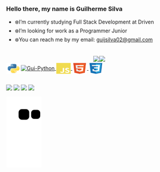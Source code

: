 ### Hello there, my name is Guilherme Silva
- ❄️I’m currently studying Full Stack Development at Driven
- ❄️I’m looking for work as a Programmer Junior
- ❄️You can reach me by my email: guijsilva02@gmail.com
##
<div align="center">
<a href="https://github.com/joltzz">
  <img height="180em" src="https://github-readme-stats.vercel.app/api?username=joltzz&show_icons=true&theme=nord&include_all_commits=true&count_private=true"><img height="170em" src="https://github-readme-stats.vercel.app/api/top-langs/?username=joltzz&layout=compact&langs_count=7&theme=nord"/>
  </div>
<img align="center" alt="Gui-Python" height="30" width="40" src="https://raw.githubusercontent.com/devicons/devicon/master/icons/python/python-original.svg"><img align="center" alt="Gui-Python" height="30" width="40" src="https://cdn.jsdelivr.net/gh/devicons/devicon/icons/java/java-original-wordmark.svg" /> <img align="center" alt="Gui-Js" height="30" width="40" src="https://raw.githubusercontent.com/devicons/devicon/master/icons/javascript/javascript-plain.svg"> <img align="center" alt="Rafa-HTML" height="30" width="40" src="https://raw.githubusercontent.com/devicons/devicon/master/icons/html5/html5-original.svg"> <img align="center" alt="Rafa-CSS" height="30" width="40" src="https://raw.githubusercontent.com/devicons/devicon/master/icons/css3/css3-original.svg">

## 
<div> 
  <a href="https://instagram.com/guijsilva02" target="_blank"><img src="https://img.shields.io/badge/-Instagram-%23E4405F?style=for-the-badge&logo=instagram&logoColor=white" target="_blank"></a>
 <a href="https://discord.gg/YWsuwsmfzh" target="_blank"><img src="https://img.shields.io/badge/Discord-7289DA?style=for-the-badge&logo=discord&logoColor=white" target="_blank"></a> 
  <a href = "mailto:guijsilva02@gmail.com"><img src="https://img.shields.io/badge/-Gmail-%23333?style=for-the-badge&logo=gmail&logoColor=white" target="_blank"></a>
  <a href="https://www.linkedin.com/in/guilherme-jankowiak-silva-a57519209/" target="_blank"><img src="https://img.shields.io/badge/-LinkedIn-%230077B5?style=for-the-badge&logo=linkedin&logoColor=white" target="_blank"></a> 
  
  ![Snake animation](https://github.com/joltzz/joltzz/blob/output/github-contribution-grid-snake.svg)
 
</div>
